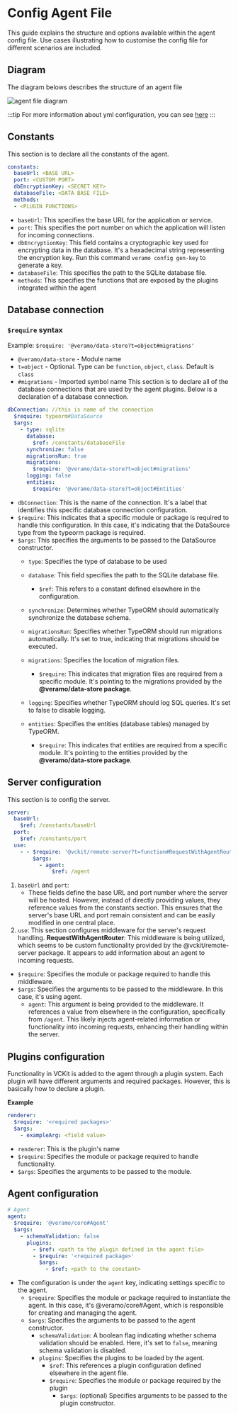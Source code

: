 # Config Agent File
This guide explains the structure and options available within the agent config file. Use cases illustrating how to customise the config file for different scenarios are included. 
## Diagram
The diagram belows describes the structure of an agent file

![agent file diagram](/img/agent-file.svg)

:::tip
For more information about yml configuration, you can see [here](https://veramo.io/docs/veramo_agent/configuration_internals)
:::

## Constants
This section is to declare all the constants of the agent.

```yml
constants:
  baseUrl: <BASE URL>
  port: <CUSTOM PORT>
  dbEncryptionKey: <SECRET KEY>
  databaseFile: <DATA BASE FILE>
  methods:
  - <PLUGIN FUNCTIONS>
```
* `baseUrl`: This specifies the base URL for the application or service. 
* `port`: This specifies the port number on which the application will listen for incoming connections. 
* `dbEncryptionKey`: This field contains a cryptographic key used for encrypting data in the database. It's a hexadecimal string representing the encryption key. Run this command `veramo config gen-key` to generate a key.
* `databaseFile`: This specifies the path to the SQLite database file.
* `methods`: This specifies the functions that are exposed by the plugins integrated within the agent
## Database connection
### **`$require` syntax**
Example:
`$require: '@veramo/data-store?t=object#migrations'`
* `@veramo/data-store` - Module name
* `t=object` - Optional. Type can be `function`, `object`, `class`. Default is `class`
* `#migrations` - Imported symbol name
This section is to declare all of the database connections that are used by the agent plugins. Below is a declaration of a database connection.

```yml
dbConnection: //this is name of the connection
  $require: typeorm#DataSource 
  $args:
    - type: sqlite
      database:
        $ref: /constants/databaseFile
      synchronize: false
      migrationsRun: true
      migrations:
        $require: '@veramo/data-store?t=object#migrations'
      logging: false
      entities:
        $require: '@veramo/data-store?t=object#Entities'
```

* `dbConnection`: This is the name of the connection. It's a label that identifies this specific database connection configuration.
* `$require`: This indicates that a specific module or package is required to handle this configuration. In this case, it's indicating that the DataSource type from the typeorm package is required.
* `$args`: This specifies the arguments to be passed to the DataSource constructor.
    * `type`: Specifies the type of database to be used
    * `database`: This field specifies the path to the SQLite database file.
        * `$ref`: This refers to a constant defined elsewhere in the configuration. 
    * `synchronize`: Determines whether TypeORM should automatically synchronize the database schema.
    * `migrationsRun`: Specifies whether TypeORM should run migrations automatically. It's set to true, indicating that migrations should be executed.
    * `migrations`: Specifies the location of migration files.
        * `$require`: This indicates that migration files are required from a specific module. It's pointing to the migrations provided by the **@veramo/data-store package**.
    * `logging`: Specifies whether TypeORM should log SQL queries. It's set to false to disable logging.
    * `entities`: Specifies the entities (database tables) managed by TypeORM.

        * `$require`: This indicates that entities are required from a specific module. It's pointing to the entities provided by the **@veramo/data-store package**.
## Server configuration
This section is to config the server.

```yml
server:
  baseUrl:
    $ref: /constants/baseUrl
  port:
    $ref: /constants/port
  use:
    - - $require: '@vckit/remote-server?t=function#RequestWithAgentRouter'
        $args:
          - agent:
              $ref: /agent
```
1. `baseUrl` and `port`:
    * These fields define the base URL and port number where the server will be hosted. However, instead of directly providing values, they reference values from the constants section. This ensures that the server's base URL and port remain consistent and can be easily modified in one central place.
2. `use`:
This section configures middleware for the server's request handling. **RequestWithAgentRouter**: This middleware is being utilized, which seems to be custom functionality provided by the @vckit/remote-server package. It appears to add information about an agent to incoming requests.
* `$require`: Specifies the module or package required to handle this middleware.
* `$args`: Specifies the arguments to be passed to the middleware. In this case, it's using agent.
    * `agent`: This argument is being provided to the middleware. It references a value from elsewhere in the configuration, specifically from `/agent`. This likely injects agent-related information or functionality into incoming requests, enhancing their handling within the server.
## Plugins configuration

Functionality in VCKit is added to the agent through a plugin system. Each plugin will have different arguments and required packages. However, this is basically how to declare a plugin.

**Example**
```yml
renderer:
  $require: '<required packages>'
  $args:
    - exampleArg: <field value>
```
* `renderer`: This is the plugin's name
* `$require`: Specifies the module or package required to handle functionality. 
* `$args`: Specifies the arguments to be passed to the module.

## Agent configuration

```yml
# Agent
agent:
  $require: '@veramo/core#Agent'
  $args:
    - schemaValidation: false
      plugins:
        - $ref: <path to the plugin defined in the agent file>
        - $require: '<required package>'
          $args:
            - $ref: <path to the constant>
```
* The configuration is under the `agent` key, indicating settings specific to the agent.
    * `$require`: Specifies the module or package required to instantiate the agent. In this case, it's @veramo/core#Agent, which is responsible for creating and managing the agent.
    * `$args`: Specifies the arguments to be passed to the agent constructor.
        * `schemaValidation`: A boolean flag indicating whether schema validation should be enabled. Here, it's set to `false`, meaning schema validation is disabled.
        * `plugins`: Specifies the plugins to be loaded by the agent.
            * `$ref`: This references a plugin configuration defined elsewhere in the agent file.
            * `$require`: Specifies the module or package required by the plugin
                * `$args`: (optional) Specifies arguments to be passed to the plugin constructor.
